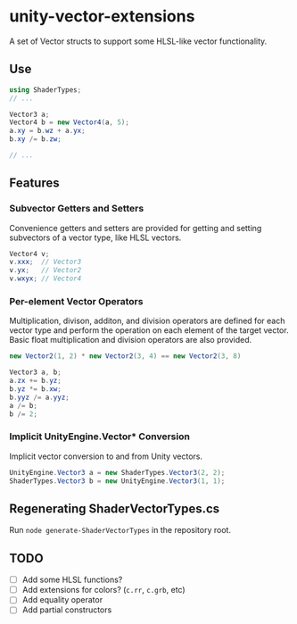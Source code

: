 # unity-vector-extensions
A set of Vector structs to support some HLSL-like vector functionality.

## Use
```cs
using ShaderTypes;
// ...

Vector3 a;
Vector4 b = new Vector4(a, 5);
a.xy = b.wz + a.yx;
b.xy /= b.zw;

// ...
```

## Features
### Subvector Getters and Setters

Convenience getters and setters are provided for getting and setting subvectors of a vector type, like HLSL vectors.

```cs
Vector4 v;
v.xxx;  // Vector3
v.yx;   // Vector2
v.wxyx; // Vector4
```

### Per-element Vector Operators

Multiplication, divison, additon, and division operators are defined for each vector type and perform the operation on each element of the target vector. Basic float multiplication and division operators are also provided.

```cs
new Vector2(1, 2) * new Vector2(3, 4) == new Vector2(3, 8)

Vector3 a, b;
a.zx += b.yz;
b.yz *= b.xw;
b.yyz /= a.yyz;
a /= b;
b /= 2;
```

### Implicit UnityEngine.Vector* Conversion

Implicit vector conversion to and from Unity vectors.

```cs
UnityEngine.Vector3 a = new ShaderTypes.Vector3(2, 2);
ShaderTypes.Vector3 b = new UnityEngine.Vector3(1, 1);
```

## Regenerating ShaderVectorTypes.cs

Run `node generate-ShaderVectorTypes` in the repository root.

## TODO
- [ ] Add some HLSL functions?
- [ ] Add extensions for colors? (`c.rr`, `c.grb`, etc)
- [ ] Add equality operator
- [ ] Add partial constructors
